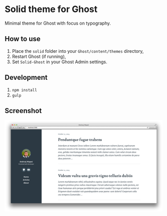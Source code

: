 # Solid theme for Ghost

Minimal theme for Ghost with focus on typography.

## How to use

1. Place the ``solid`` folder into your ``Ghost/content/themes`` directory,
2. Restart Ghost (if running),
3. Set ``Solid-Ghost`` in your Ghost Admin settings.

## Development

1. ``npm install``
2. ``gulp``


## Screenshot
![Screenshot](screenshot.png)
